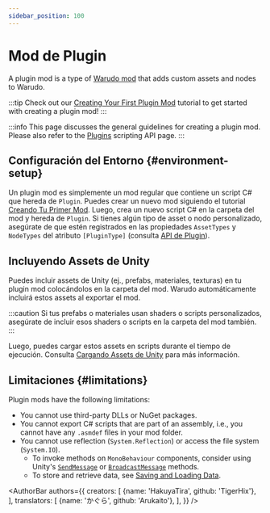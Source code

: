 ```yaml
---
sidebar_position: 100
---
```


# Mod de Plugin

A plugin mod is a type of [Warudo mod](../modding/mod-sdk) that adds custom assets and nodes to Warudo.

:::tip
Check out our [Creating Your First Plugin Mod](creating-your-first-plugin-mod) tutorial to get started with creating a plugin mod!
:::

:::info
This page discusses the general guidelines for creating a plugin mod. Please also refer to the [Plugins](api/plugins) scripting API page.
:::

## Configuración del Entorno {#environment-setup}

Un plugin mod es simplemente un mod regular que contiene un script C# que hereda de `Plugin`. Puedes crear un nuevo mod siguiendo el tutorial [Creando Tu Primer Mod](../modding/creating-your-first-mod). Luego, crea un nuevo script C# en la carpeta del mod y hereda de `Plugin`. Si tienes algún tipo de asset o nodo personalizado, asegúrate de que estén registrados en las propiedades `AssetTypes` y `NodeTypes` del atributo `[PluginType]` (consulta [API de Plugin](api/plugins)).

## Incluyendo Assets de Unity

Puedes incluir assets de Unity (ej., prefabs, materiales, texturas) en tu plugin mod colocándolos en la carpeta del mod. Warudo automáticamente incluirá estos assets al exportar el mod.

:::caution
Si tus prefabs o materiales usan shaders o scripts personalizados, asegúrate de incluir esos shaders o scripts en la carpeta del mod también.
:::

Luego, puedes cargar estos assets en scripts durante el tiempo de ejecución. Consulta [Cargando Assets de Unity](api/plugins#loading-unity-assets) para más información.

## Limitaciones {#limitations}

Plugin mods have the following limitations:

- You cannot use third-party DLLs or NuGet packages.
- You cannot export C# scripts that are part of an assembly, i.e., you cannot have any `.asmdef` files in your mod folder.
- You cannot use reflection (`System.Reflection`) or access the file system (`System.IO`).
  * To invoke methods on `MonoBehaviour` components, consider using Unity's [`SendMessage`](https://docs.unity3d.com/ScriptReference/GameObject.SendMessage.html) or [`BroadcastMessage`](https://docs.unity3d.com/ScriptReference/Component.BroadcastMessage.html) methods.
  * To store and retrieve data, see [Saving and Loading Data](api/io).

<AuthorBar authors={{
creators: [
{name: 'HakuyaTira', github: 'TigerHix'},
],
translators: [
{name: 'かぐら', github: 'Arukaito'},
],
}} />
